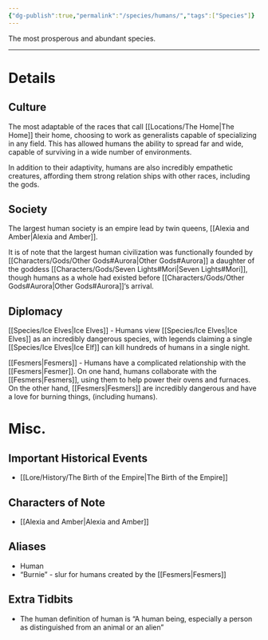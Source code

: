 ```yaml
---
{"dg-publish":true,"permalink":"/species/humans/","tags":["Species"]}
---
```


The most prosperous and abundant species.

- - -
# Details

## Culture
The most adaptable of the races that call [[Locations/The Home\|The Home]] their home, choosing to work as generalists capable of specializing in any field. This has allowed humans the ability to spread far and wide, capable of surviving in a wide number of environments.

In addition to their adaptivity, humans are also incredibly empathetic creatures, affording them strong relation ships with other races, including the gods.

## Society
The largest human society is an empire lead by twin queens, [[Alexia and Amber\|Alexia and Amber]]. 

It is of note that the largest human civilization was functionally founded by [[Characters/Gods/Other Gods#Aurora\|Other Gods#Aurora]] a daughter of the goddess [[Characters/Gods/Seven Lights#Mori\|Seven Lights#Mori]], though humans as a whole had existed before [[Characters/Gods/Other Gods#Aurora\|Other Gods#Aurora]]‘s arrival.

## Diplomacy

[[Species/Ice Elves\|Ice Elves]] - Humans view [[Species/Ice Elves\|Ice Elves]] as an incredibly dangerous species, with legends claiming a single [[Species/Ice Elves\|Ice Elf]] can kill hundreds of humans in a single night.

[[Fesmers\|Fesmers]] - Humans have a complicated relationship with the [[Fesmers\|Fesmer]]. On one hand, humans collaborate with the [[Fesmers\|Fesmers]], using them to help power their ovens and furnaces. On the other hand, [[Fesmers\|Fesmers]] are incredibly dangerous and have a love for burning things, (including humans). 

# Misc.

## Important Historical Events
- [[Lore/History/The Birth of the Empire\|The Birth of the Empire]]

## Characters of Note
- [[Alexia and Amber\|Alexia and Amber]]

## Aliases
- Human
- “Burnie” - slur for humans created by the [[Fesmers\|Fesmers]]

## Extra Tidbits
- The human definition of human is “A human being, especially a person as distinguished from an animal or an alien”